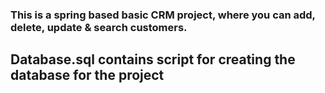 ### This is a spring based basic CRM project, where you can add, delete, update & search customers.

## Database.sql contains script for creating the database for the project